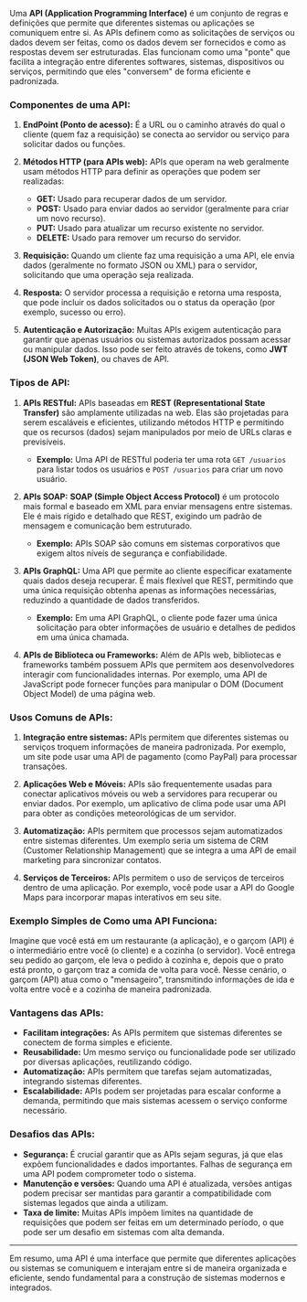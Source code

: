 Uma **API (Application Programming Interface)** é um conjunto de regras e definições que permite que diferentes sistemas ou aplicações se comuniquem entre si. As APIs definem como as solicitações de serviços ou dados devem ser feitas, como os dados devem ser fornecidos e como as respostas devem ser estruturadas. Elas funcionam como uma "ponte" que facilita a integração entre diferentes softwares, sistemas, dispositivos ou serviços, permitindo que eles "conversem" de forma eficiente e padronizada.

### Componentes de uma API:
1. **EndPoint (Ponto de acesso):** É a URL ou o caminho através do qual o cliente (quem faz a requisição) se conecta ao servidor ou serviço para solicitar dados ou funções.
   
2. **Métodos HTTP (para APIs web):** APIs que operam na web geralmente usam métodos HTTP para definir as operações que podem ser realizadas:
   - **GET:** Usado para recuperar dados de um servidor.
   - **POST:** Usado para enviar dados ao servidor (geralmente para criar um novo recurso).
   - **PUT:** Usado para atualizar um recurso existente no servidor.
   - **DELETE:** Usado para remover um recurso do servidor.
   
3. **Requisição:** Quando um cliente faz uma requisição a uma API, ele envia dados (geralmente no formato JSON ou XML) para o servidor, solicitando que uma operação seja realizada.
   
4. **Resposta:** O servidor processa a requisição e retorna uma resposta, que pode incluir os dados solicitados ou o status da operação (por exemplo, sucesso ou erro).

5. **Autenticação e Autorização:** Muitas APIs exigem autenticação para garantir que apenas usuários ou sistemas autorizados possam acessar ou manipular dados. Isso pode ser feito através de tokens, como **JWT (JSON Web Token)**, ou chaves de API.

### Tipos de API:
1. **APIs RESTful:** APIs baseadas em **REST (Representational State Transfer)** são amplamente utilizadas na web. Elas são projetadas para serem escaláveis e eficientes, utilizando métodos HTTP e permitindo que os recursos (dados) sejam manipulados por meio de URLs claras e previsíveis.
   - **Exemplo:** Uma API de RESTful poderia ter uma rota `GET /usuarios` para listar todos os usuários e `POST /usuarios` para criar um novo usuário.

2. **APIs SOAP:** **SOAP (Simple Object Access Protocol)** é um protocolo mais formal e baseado em XML para enviar mensagens entre sistemas. Ele é mais rígido e detalhado que REST, exigindo um padrão de mensagem e comunicação bem estruturado.
   - **Exemplo:** APIs SOAP são comuns em sistemas corporativos que exigem altos níveis de segurança e confiabilidade.

3. **APIs GraphQL:** Uma API que permite ao cliente especificar exatamente quais dados deseja recuperar. É mais flexível que REST, permitindo que uma única requisição obtenha apenas as informações necessárias, reduzindo a quantidade de dados transferidos.
   - **Exemplo:** Em uma API GraphQL, o cliente pode fazer uma única solicitação para obter informações de usuário e detalhes de pedidos em uma única chamada.

4. **APIs de Biblioteca ou Frameworks:** Além de APIs web, bibliotecas e frameworks também possuem APIs que permitem aos desenvolvedores interagir com funcionalidades internas. Por exemplo, uma API de JavaScript pode fornecer funções para manipular o DOM (Document Object Model) de uma página web.

### Usos Comuns de APIs:
1. **Integração entre sistemas:** APIs permitem que diferentes sistemas ou serviços troquem informações de maneira padronizada. Por exemplo, um site pode usar uma API de pagamento (como PayPal) para processar transações.
   
2. **Aplicações Web e Móveis:** APIs são frequentemente usadas para conectar aplicativos móveis ou web a servidores para recuperar ou enviar dados. Por exemplo, um aplicativo de clima pode usar uma API para obter as condições meteorológicas de um servidor.

3. **Automatização:** APIs permitem que processos sejam automatizados entre sistemas diferentes. Um exemplo seria um sistema de CRM (Customer Relationship Management) que se integra a uma API de email marketing para sincronizar contatos.

4. **Serviços de Terceiros:** APIs permitem o uso de serviços de terceiros dentro de uma aplicação. Por exemplo, você pode usar a API do Google Maps para incorporar mapas interativos em seu site.

### Exemplo Simples de Como uma API Funciona:
Imagine que você está em um restaurante (a aplicação), e o garçom (API) é o intermediário entre você (o cliente) e a cozinha (o servidor). Você entrega seu pedido ao garçom, ele leva o pedido à cozinha e, depois que o prato está pronto, o garçom traz a comida de volta para você. Nesse cenário, o garçom (API) atua como o "mensageiro", transmitindo informações de ida e volta entre você e a cozinha de maneira padronizada.

### Vantagens das APIs:
- **Facilitam integrações:** As APIs permitem que sistemas diferentes se conectem de forma simples e eficiente.
- **Reusabilidade:** Um mesmo serviço ou funcionalidade pode ser utilizado por diversas aplicações, reutilizando código.
- **Automatização:** APIs permitem que tarefas sejam automatizadas, integrando sistemas diferentes.
- **Escalabilidade:** APIs podem ser projetadas para escalar conforme a demanda, permitindo que mais sistemas acessem o serviço conforme necessário.

### Desafios das APIs:
- **Segurança:** É crucial garantir que as APIs sejam seguras, já que elas expõem funcionalidades e dados importantes. Falhas de segurança em uma API podem comprometer todo o sistema.
- **Manutenção e versões:** Quando uma API é atualizada, versões antigas podem precisar ser mantidas para garantir a compatibilidade com sistemas legados que ainda a utilizam.
- **Taxa de limite:** Muitas APIs impõem limites na quantidade de requisições que podem ser feitas em um determinado período, o que pode ser um desafio em sistemas com alta demanda.

---

Em resumo, uma API é uma interface que permite que diferentes aplicações ou sistemas se comuniquem e interajam entre si de maneira organizada e eficiente, sendo fundamental para a construção de sistemas modernos e integrados.